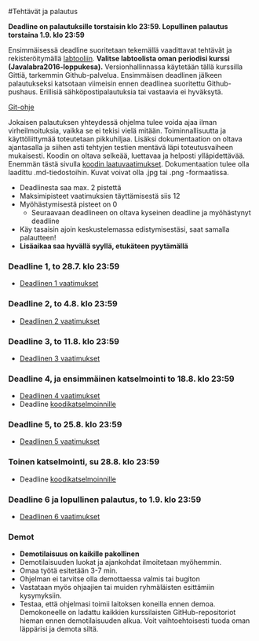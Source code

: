 ﻿#Tehtävät ja palautus

**Deadline on palautuksille torstaisin klo 23:59. Lopullinen palautus torstaina 1.9. klo 23:59**

Ensimmäisessä deadline suoritetaan tekemällä vaadittavat tehtävät ja rekisteröitymällä [labtooliin](http://tktl-labtool.herokuapp.com/register). **Valitse labtoolista oman periodisi kurssi (Javalabra2016-loppukesa).** Versionhallinnassa käytetään tällä kurssilla Gittiä, tarkemmin Github-palvelua. Ensimmäisen deadlinen jälkeen palautukseksi katsotaan viimeisin ennen deadlinea suoritettu Github-pushaus. Erillisiä sähköpostipalautuksia tai vastaavia ei hyväksytä.

[Git-ohje](Git-ohje.md)

Jokaisen palautuksen yhteydessä ohjelma tulee voida ajaa ilman virheilmoituksia, vaikka se ei tekisi vielä mitään. Toiminnallisuutta ja käyttöliittymää toteutetaan pikkuhiljaa. Lisäksi dokumentaation  on oltava ajantasalla ja siihen asti tehtyjen testien mentävä läpi toteutusvaiheen mukaisesti. Koodin on oltava selkeää, luettavaa ja helposti ylläpidettävää. Enemmän tästä sivulla [koodin laatuvaatimukset](Koodin-laatuvaatimukset.md). Dokumentaation tulee olla laadittu .md-tiedostoihin. Kuvat voivat olla .jpg tai .png -formaatissa.

* Deadlinesta saa max. 2 pistettä
* Maksimipisteet vaatimuksien täyttämisestä siis 12
* Myöhästymisestä pisteet on 0
  * Seuraavaan deadlineen on oltava kyseinen deadline ja myöhästynyt deadline
* Käy tasaisin ajoin keskustelemassa edistymisestäsi, saat samalla palautteen!
* **Lisäaikaa saa hyvällä syyllä, etukäteen pyytämällä**

### Deadline 1, to 28.7. klo 23:59
* [Deadlinen 1 vaatimukset](Deadline-1.md)

### Deadline 2, to 4.8. klo 23:59
* [Deadlinen 2 vaatimukset](Deadline-2.md)

### Deadline 3, to 11.8. klo 23:59
* [Deadlinen 3 vaatimukset](Deadline-3.md)

### Deadline 4, ja ensimmäinen katselmointi to 18.8. klo 23:59
* [Deadlinen 4 vaatimukset](Deadline-4.md)
* Deadline [koodikatselmoinnille](Koodikatselmointi.md)

### Deadline 5, to 25.8. klo 23:59
* [Deadlinen 5 vaatimukset](Deadline-5.md)

### Toinen katselmointi, su 28.8. klo 23:59
* Deadline [koodikatselmoinnille](Koodikatselmointi.md)

### Deadline 6 ja lopullinen palautus, to 1.9. klo 23:59
* [Deadlinen 6 vaatimukset](Deadline-6-lopullinen-palautus.md)

### Demot

* **Demotilaisuus on kaikille pakollinen**
* Demotilaisuuden luokat ja ajankohdat ilmoitetaan myöhemmin.
* Omaa työtä esitetään 3-7 min.
* Ohjelman ei tarvitse olla demottaessa valmis tai bugiton
* Vastataan myös ohjaajien tai muiden ryhmäläisten esittämiin kysymyksiin.
* Testaa, että ohjelmasi toimii laitoksen koneilla ennen demoa. Demokoneelle on ladattu kaikkien kurssilaisten GitHub-repositoriot hieman ennen demotilaisuuden alkua. Voit vaihtoehtoisesti tuoda oman läppärisi ja demota siltä.
